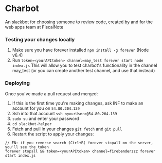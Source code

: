 # Charbot
An slackbot for choosing someone to review code, created by and for the web apps team at FiscalNote

### Testing your changes locally
 1. Make sure you have forever installed `npm install -g forever` (Node v6.4)
 2. Run `token=<yourAPItoken> channel=may_test forever start node index.js`
This will allow you to test charbot's functionality in the channel may_test (or you can create another test channel, and use that instead)

### Deploying
Once you've made a pull request and merged:
 1. If this is the first time you're making changes, ask INF to make an account for you on `54.80.204.139`
 2. Ssh into that account `ssh <yourUser>@54.80.204.139`
 3. `sudo su` and enter your password
 4. `cd slackbot-helper`
 5. Fetch and pull in your changes `git fetch` and `git pull`
 6. Restart the script to apply your changes:
```
// FN: if you reverse search (Ctrl+R) forever stopall on the server, you'll see the token
forever stopall && token=<yourAPItoken> channel=firebenderzzz forever start index.js
```
